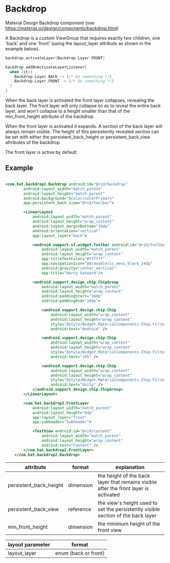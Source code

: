 # Backdrop
Material Design Backdrop component (see https://material.io/design/components/backdrop.html)

A Backdrop is a custom ViewGroup that requires exactly two children, one 'back' and one 'front' (using the layout_layer attribute as shown in the example below).

```kotlin
backdrop.activateLayer(Backdrop.Layer.FRONT)
```

```kotlin
backdrop.addOnActivateLayerListener{
  when (it){
    Backdrop.Layer.BACK -> {/* Do something */}
    Backdrop.Layer.FRONT -> {/* Do something */}
  }
}
```

When the back layer is activated the front layer collapses, revealing the back layer. The front layer will only collapse so as to reveal the entire back layer, and won't collapse to a height smaller than that of the min_front_height attribute of the backdrop.

When the front layer is activated it expands. A section of the back layer will always remain visible. The height of this persistently revealed section can be set with either the persistent_back_height or persistent_back_view attributes of the backdrop.

The front layer is active by default.

## Example

```xml

<com.hat.backdrop2.Backdrop android:id="@+id/backdrop"
        android:layout_width="match_parent"
        android:layout_height="match_parent"
        android:background="@color/colorPrimary"
        app:persistent_back_view="@+id/toolbar">

        <LinearLayout
            android:layout_width="match_parent"
            android:layout_height="wrap_content"
            android:layout_marginBottom="16dp"
            android:orientation="vertical"
            app:layout_layer="back">

            <android.support.v7.widget.Toolbar android:id="@+id/toolbar"
                android:layout_width="match_parent"
                android:layout_height="wrap_content"
                app:titleTextColor="#ffffff"
                app:navigationIcon="@drawable/ic_menu_black_24dp"
                android:gravity="center_vertical"
                app:title="Harry Gatward"/>

            <android.support.design.chip.ChipGroup
                android:layout_width="match_parent"
                android:layout_height="wrap_content"
                android:paddingStart="16dp"
                android:paddingEnd="16dp">

                <android.support.design.chip.Chip
                    android:layout_width="wrap_content"
                    android:layout_height="wrap_content"
                    style="@style/Widget.MaterialComponents.Chip.Filter"
                    android:text="Android" />

                <android.support.design.chip.Chip
                    android:layout_width="wrap_content"
                    android:layout_height="wrap_content"
                    style="@style/Widget.MaterialComponents.Chip.Filter"
                    android:text="iOS" />

                <android.support.design.chip.Chip
                    android:layout_width="wrap_content"
                    android:layout_height="wrap_content"
                    style="@style/Widget.MaterialComponents.Chip.Filter"
                    android:text="Unity" />
            </android.support.design.chip.ChipGroup>
        </LinearLayout>

        <com.hat.backdrop2.FrontLayer
            android:layout_width="match_parent"
            android:layout_height="0dp"
            app:layout_layer="front"
            app:subheader="Subheader">

            <TextView android:id="@+id/content"
                android:layout_width="match_parent"
                android:layout_height="wrap_content"
                android:text="Content" />
        </com.hat.backdrop2.FrontLayer>
    </com.hat.backdrop2.Backdrop>

```


| attribute               | format    | explanation
|-------------------------|-----------|--------------------------------------------------------------------------------------|
| persistent_back_height  | dimension | the height of the back layer that remains visible after the front layer is activated |
| persistent_back_view    | reference | the view's height used to set the persistently visible section of the back layer     |
| min_front_height        | dimension | the minimum height of the front view                                                 |

| layout parameter  | format               |
|-------------------|----------------------|
| layout_layer      | enum (back or front) |
